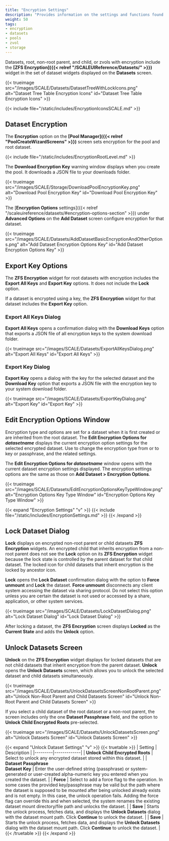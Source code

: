 ```yaml
---
title: "Encryption Settings"
description: "Provides information on the settings and functions found on the SCALE storage encryption screens."
weight: 50
tags:
- encryption
- datasets
- pools
- zvol
- storage
---
```


Datasets, root, non-root parent, and child, or zvols with encryption include the **[ZFS Encryption]({{< relref "/SCALEUIReference/Datasets/" >}})** widget in the set of dataset widgets displayed on the **Datasets** screen.

{{< trueimage src="/images/SCALE/Datasets/DatasetTreeWithLockIcons.png" alt="Dataset Tree Table Encryption Icons" id="Dataset Tree Table Encryption Icons" >}}

{{< include file="/static/includes/EncryptionIconsSCALE.md" >}}

## Dataset Encryption

The **Encryption** option on the **[Pool Manager]({{< relref "PoolCreateWizardScreens" >}})** screen sets encryption for the pool and root dataset.

{{< include file="/static/includes/EncryptionRootLevel.md" >}}

The **Download Encryption Key** warning window displays when you create the pool.
It downloads a JSON file to your downloads folder.

{{< trueimage src="/images/SCALE/Storage/DownloadPoolEncryptionKey.png" alt="Download Pool Encryption Key" id="Download Pool Encryption Key" >}}

The [**Encryption Options** settings]({{< relref "/scaleuireference/datasets/#encryption-options-section" >}}) under **Advanced Options** on the **Add Dataset** screen configure encryption for that dataset.

{{< trueimage src="/images/SCALE/Datasets/AddDatasetBasicEncryptionAndOtherOptions.png" alt="Add Dataset Encryption Options Key" id="Add Dataset Encryption Options Key" >}}

## Export Key Options

The **ZFS Encryption** widget for root datasets with encryption includes the **Export All Keys** and **Export Key** options. It does not include the **Lock** option.

If a dataset is encrypted using a key, the **ZFS Encryption** widget for that dataset includes the **Export Key** option.

### Export All Keys Dialog

**Export All Keys** opens a confirmation dialog with the **Download Keys** option that exports a JSON file of all encryption keys to the system download folder.

{{< trueimage src="/images/SCALE/Datasets/ExportAllKeysDialog.png" alt="Export All Keys" id="Export All Keys" >}}

### Export Key Dialog

**Export Key** opens a dialog with the key for the selected dataset and the **Download Key** option that exports a JSON file with the encryption key to your system download folder.

{{< trueimage src="/images/SCALE/Datasets/ExportKeyDialog.png" alt="Export Key" id="Export Key" >}}

## Edit Encryption Options Window

Encryption type and options are set for a dataset when it is first created or are inherited from the root dataset.
The **Edit Encryption Options for *datasetname*** displays the current encryption option settings for the selected encrypted dataset.
Use to change the encryption type from or to key or passphrase, and the related settings.

The **Edit Encryption Options for *datasetname*** window opens with the current dataset encryption settings displayed.
The encryption settings options are the same as those on **Add Dataset > Encryption Options**.

{{< trueimage src="/images/SCALE/Datasets/EditEncryptionOptionsKeyTypeWindow.png" alt="Encryption Options Key Type Window" id="Encryption Options Key Type Window" >}}

{{< expand "Encryption Settings" "v" >}}
{{< include file="/static/includes/EncryptionSettings.md" >}}
{{< /expand >}}

## Lock Dataset Dialog

**Lock** displays on encrypted non-root parent or child datasets **ZFS Encryption** widgets.
An encrypted child that inherits encryption from a non-root parent does not see the **Lock** option on its **ZFS Encryption** widget because the lock state is controlled by the parent dataset for that child dataset.
The locked icon for child datasets that inherit encryption is the locked by ancestor icon.

**Lock** opens the **Lock Dataset** confirmation dialog with the option to **Force unmount** and **Lock** the dataset.
**Force unmount** disconnects any client system accessing the dataset via sharing protocol. Do not select this option unless you are certain the dataset is not used or accessed by a share, application, or other system services.

{{< trueimage src="/images/SCALE/Datasets/LockDatasetDialog.png" alt="Lock Dataset Dialog" id="Lock Dataset Dialog" >}}

After locking a dataset, the **ZFS Encryption** screen displays **Locked** as the **Current State** and adds the **Unlock** option.

## Unlock Datasets Screen

**Unlock** on the **ZFS Encryption** widget displays for locked datasets that are not child datasets that inherit encryption from the parent dataset.
**Unlock** opens the **Unlock Datasets** screen, which allows you to unlock the selected dataset and child datasets simultaneously.

{{< trueimage src="/images/SCALE/Datasets/UnlockDatasetsScreenNonRootParent.png" alt="Unlock Non-Root Parent and Child Datasets Screen" id="Unlock Non-Root Parent and Child Datasets Screen" >}}

If you select a child dataset of the root dataset or a non-root parent, the screen includes only the one **Dataset Passphrase** field, and the option to **Unlock Child Encrypted Roots** pre-selected.

{{< trueimage src="/images/SCALE/Datasets/UnlockDatasetsScreen.png" alt="Unlock Datasets Screen" id="Unlock Datasets Screen" >}}

{{< expand "Unlock Dataset Settings" "v" >}}
{{< truetable >}}
| Setting | Description |
|---------|-------------|
| **Unlock Child Encrypted Roots** | Select to unlock any encrypted dataset stored within this dataset. |
| **Dataset Passphrase**<br> **Dataset Key** | Enter the user-defined string (passphrase) or system-generated or user-created alpha-numeric key you entered when you created the dataset. |
| **Force** | Select to add a force flag to the operation. In some cases the provided key/passphrase may be valid but the path where the dataset is supposed to be mounted after being unlocked already exists and is not empty. In this case, the unlock operation fails. Adding the force flag can override this and when selected, the system renames the existing dataset mount directory/file path and unlocks the dataset. |
| **Save** | Starts the unlock process, fetches data, and displays the **Unlock Datasets** dialog with the dataset mount path. Click **Continue** to unlock the dataset. |
| **Save** | Starts the unlock process, fetches data, and displays the **Unlock Datasets** dialog with the dataset mount path. Click **Continue** to unlock the dataset. |
{{< /truetable >}}
{{< /expand >}}
